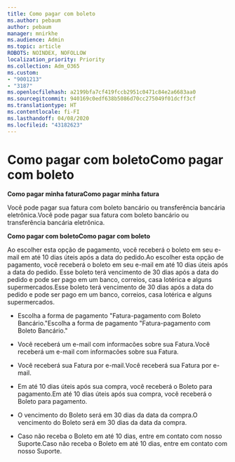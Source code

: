 ```yaml
---
title: Como pagar com boleto
ms.author: pebaum
author: pebaum
manager: mnirkhe
ms.audience: Admin
ms.topic: article
ROBOTS: NOINDEX, NOFOLLOW
localization_priority: Priority
ms.collection: Adm_O365
ms.custom:
- "9001213"
- "3187"
ms.openlocfilehash: a2199bfa7cf419fccb2951c0471c84e2a6683aa0
ms.sourcegitcommit: 940169c0edf638b5086d70cc275049f01dcff3cf
ms.translationtype: HT
ms.contentlocale: fi-FI
ms.lasthandoff: 04/08/2020
ms.locfileid: "43182623"
---
```

# <a name="como-pagar-com-boleto"></a><span data-ttu-id="57214-102">Como pagar com boleto</span><span class="sxs-lookup"><span data-stu-id="57214-102">Como pagar com boleto</span></span>

<span data-ttu-id="57214-103">**Como pagar minha fatura**</span><span class="sxs-lookup"><span data-stu-id="57214-103">**Como pagar minha fatura**</span></span>

<span data-ttu-id="57214-104">Você pode pagar sua fatura com boleto bancário ou transferência bancária eletrônica.</span><span class="sxs-lookup"><span data-stu-id="57214-104">Você pode pagar sua fatura com boleto bancário ou transferência bancária eletrônica.</span></span>

<span data-ttu-id="57214-105">**Como pagar com  boleto**</span><span class="sxs-lookup"><span data-stu-id="57214-105">**Como pagar com  boleto**</span></span>

<span data-ttu-id="57214-106">Ao escolher  esta opção de pagamento, você receberá o boleto em seu e-mail em até 10 dias úteis após a data do pedido.</span><span class="sxs-lookup"><span data-stu-id="57214-106">Ao escolher  esta opção de pagamento, você receberá o boleto em seu e-mail em até 10 dias úteis após a data do pedido.</span></span> <span data-ttu-id="57214-107">Esse boleto terá vencimento de 30 dias após a data do pedido e pode ser pago em um banco, correios, casa lotérica e alguns supermercados.</span><span class="sxs-lookup"><span data-stu-id="57214-107">Esse boleto terá vencimento de 30 dias após a data do pedido e pode ser pago em um banco, correios, casa lotérica e alguns supermercados.</span></span>

- <span data-ttu-id="57214-108">Escolha a forma de pagamento "Fatura-pagamento com Boleto Bancário."</span><span class="sxs-lookup"><span data-stu-id="57214-108">Escolha a forma de pagamento "Fatura-pagamento com Boleto Bancário."</span></span>

- <span data-ttu-id="57214-109">Você receberá um e-mail com informacões sobre sua Fatura.</span><span class="sxs-lookup"><span data-stu-id="57214-109">Você receberá um e-mail com informacões sobre sua Fatura.</span></span>

- <span data-ttu-id="57214-110">Você receberá sua Fatura por e-mail.</span><span class="sxs-lookup"><span data-stu-id="57214-110">Você receberá sua Fatura por e-mail.</span></span>

- <span data-ttu-id="57214-111">Em até 10 dias úteis após sua compra, você receberá o Boleto para pagamento.</span><span class="sxs-lookup"><span data-stu-id="57214-111">Em até 10 dias úteis após sua compra, você receberá o Boleto para pagamento.</span></span>

- <span data-ttu-id="57214-112">O vencimento do Boleto será em 30 dias da data da compra.</span><span class="sxs-lookup"><span data-stu-id="57214-112">O vencimento do Boleto será em 30 dias da data da compra.</span></span>

- <span data-ttu-id="57214-113">Caso não receba o Boleto em até 10 dias, entre em contato com nosso Suporte.</span><span class="sxs-lookup"><span data-stu-id="57214-113">Caso não receba o Boleto em até 10 dias, entre em contato com nosso Suporte.</span></span>

